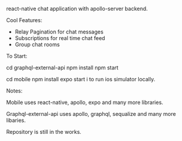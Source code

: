 react-native chat application with apollo-server backend.

Cool Features:
- Relay Pagination for chat messages
- Subscriptions for real time chat feed
- Group chat rooms

To Start: 

cd graphql-external-api 
npm install
npm start

cd mobile
npm install
expo start 
i to run ios simulator locally. 

Notes: 

Mobile uses react-native, apollo, expo and many more libraries.

Graphql-external-api uses apollo, graphql, sequalize and many more libaries. 

Repository is still in the works. 
